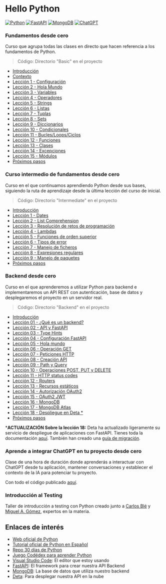 # Hello Python

[![Python](https://img.shields.io/badge/Python-3.10+-yellow?style=for-the-badge&logo=python&logoColor=white&labelColor=101010)](https://python.org)
[![FastAPI](https://img.shields.io/badge/FastAPI-0.88.0+-00a393?style=for-the-badge&logo=fastapi&logoColor=white&labelColor=101010)](https://fastapi.tiangolo.com)
[![MongoDB](https://img.shields.io/badge/MongoDB-6.0+-00684A?style=for-the-badge&logo=mongodb&logoColor=white&labelColor=101010)](https://www.mongodb.com)
[![ChatGPT](https://img.shields.io/badge/ChatGPT-GPT--4-7CF178?style=for-the-badge&logo=openai&logoColor=white&labelColor=101010)](https://platform.openai.com)

### Fundamentos desde cero

Curso que agrupa todas las clases en directo que hacen referencia a los fundamentos de Python.

> Código: Directorio "Basic" en el proyecto

* [Introducción](https://youtu.be/Kp4Mvapo5kc)
* [Contexto](https://youtu.be/Kp4Mvapo5kc?t=244)
* [Lección 1 - Configuración](https://youtu.be/Kp4Mvapo5kc?t=850)
* [Lección 2 - Hola Mundo](https://youtu.be/Kp4Mvapo5kc?t=1518)
* [Lección 3 - Variables](https://youtu.be/Kp4Mvapo5kc?t=2938)
* [Lección 4 - Operadores](https://youtu.be/Kp4Mvapo5kc?t=5665)
* [Lección 5 - Strings](https://youtu.be/Kp4Mvapo5kc?t=8643)
* [Lección 6 - Listas](https://youtu.be/Kp4Mvapo5kc?t=10872)
* [Lección 7 - Tuplas](https://youtu.be/Kp4Mvapo5kc?t=14711)
* [Lección 8 - Sets](https://youtu.be/Kp4Mvapo5kc?t=16335)
* [Lección 9 - Diccionarios](https://youtu.be/Kp4Mvapo5kc?t=18506)
* [Lección 10 - Condicionales](https://youtu.be/Kp4Mvapo5kc?t=21442)
* [Lección 11 - Bucles/Loops/Ciclos](https://youtu.be/Kp4Mvapo5kc?t=23822)
* [Lección 12 - Funciones](https://youtu.be/Kp4Mvapo5kc?t=26619)
* [Lección 13 - Clases](https://youtu.be/Kp4Mvapo5kc?t=29327)
* [Lección 14 - Excepciones](https://youtu.be/Kp4Mvapo5kc?t=32030)
* [Lección 15 - Módulos](https://youtu.be/Kp4Mvapo5kc?t=34583)
* [Próximos pasos](https://youtu.be/Kp4Mvapo5kc?t=36390)

### Curso intermedio de fundamentos desde cero

Curso en el que continuamos aprendiendo Python desde sus bases, siguiendo la ruta de aprendizaje desde la última lección del curso de inicial.

> Código: Directorio "Intermediate" en el proyecto
 
* [Introducción](https://youtu.be/TbcEqkabAWU)
* [Lección 1 - Dates](https://youtu.be/TbcEqkabAWU?t=202)
* [Lección 2 - List Comprehension](https://youtu.be/TbcEqkabAWU?t=3239)
* [Lección 3 - Resolución de retos de programación](https://youtu.be/TbcEqkabAWU?t=4142)
* [Lección 4 - Lambdas](https://youtu.be/TbcEqkabAWU?t=9145)
* [Lección 5 - Funciones de orden superior](https://youtu.be/TbcEqkabAWU?t=10172)
* [Lección 6 - Tipos de error](https://youtu.be/TbcEqkabAWU?t=12721)
* [Lección 7 - Manejo de ficheros](https://youtu.be/TbcEqkabAWU?t=15524)
* [Lección 8 - Expresiones regulares](https://youtu.be/TbcEqkabAWU?t=19762)
* [Lección 9 - Manejo de paquetes](https://youtu.be/TbcEqkabAWU?t=24010)
* [Próximos pasos](https://youtu.be/TbcEqkabAWU?t=26228)

### Backend desde cero

Curso en el que aprenderemos a utilizar Python para backend e implementaremos un API REST con autenticación, base de datos y desplegaremos el proyecto en un servidor real.

> Código: Directorio "Backend" en el proyecto

* [Introducción](https://youtu.be/_y9qQZXE24A)
* [Lección 01 - ¿Qué es un backend?](https://youtu.be/_y9qQZXE24A?t=125)
* [Lección 02 - API y FastAPI](https://youtu.be/_y9qQZXE24A?t=834)
* [Lección 03 - Type Hints](https://youtu.be/_y9qQZXE24A?t=1810)
* [Lección 04 - Configuración FastAPI](https://youtu.be/_y9qQZXE24A?t=2629)
* [Lección 05 - Hola mundo](https://youtu.be/_y9qQZXE24A?t=3504)
* [Lección 06 - Operación GET](https://youtu.be/_y9qQZXE24A?t=5382)
* [Lección 07 - Peticiones HTTP](https://youtu.be/_y9qQZXE24A?t=5925)
* [Lección 08 - Creación API](https://youtu.be/_y9qQZXE24A?t=6099)
* [Lección 09 - Path y Query](https://youtu.be/_y9qQZXE24A?t=7510)
* [Lección 10 - Operaciones POST, PUT y DELETE](https://youtu.be/_y9qQZXE24A?t=8529)
* [Lección 11 - HTTP status codes](https://youtu.be/_y9qQZXE24A?t=11072)
* [Lección 12 - Routers](https://youtu.be/_y9qQZXE24A?t=12475)
* [Lección 13 - Recursos estáticos](https://youtu.be/_y9qQZXE24A?t=13618)
* [Lección 14 - Autorización OAuth2](https://youtu.be/_y9qQZXE24A?t=14094)
* [Lección 15 - OAuth2 JWT](https://youtu.be/_y9qQZXE24A?t=17664)
* [Lección 16 - MongoDB](https://youtu.be/_y9qQZXE24A?t=20480)
* [Lección 17 - MongoDB Atlas](https://youtu.be/_y9qQZXE24A?t=25470)
* [Lección 18 - Despliegue en Deta *](https://youtu.be/_y9qQZXE24A?t=27335)
* [Próximos pasos](https://youtu.be/_y9qQZXE24A?t=28484)

***ACTUALIZACIÓN Sobre la lección 18:** Deta ha actualizado ligeramente su servicio de despliegue de aplicaciones con FastAPI. Tienes toda la documentación [aquí](https://deta.space/docs/en/quickstart-guides/python#fastapi). También han creado una [guía de migración](https://deta.space/migration/guides/migrate-a-micro/).

### Aprende a integrar ChatGPT en tu proyecto desde cero

Clase de una hora de duración donde aprenderás a interactuar con ChatGPT desde tu aplicación, mantener conversaciones y establecer el contexto de la IA para potenciar tu proyecto.

Con todo el código publicado [aquí](https://gist.github.com/mouredev/58abfbcef017efaf3852e8821564c011).

### Introducción al Testing

Taller de introducción a testing con Python creado junto a [Carlos Blé](https://www.carlosble.com) y [Miguel A. Gómez](https://softwarecrafters.io), expertos en la materia.

## Enlaces de interés

* [Web oficial de Python](https://www.python.org/)
* [Tutorial oficial de Python en Español](https://docs.python.org/es/3/tutorial/index.html)
* [Repo 30 días de Python](https://github.com/Asabeneh/30-Days-Of-Python)
* [Juego Codédex para aprender Python](https://www.codedex.io/)
* [Visual Studio Code](https://code.visualstudio.com/): El editor que estoy usando
* [FastAPI](https://fastapi.tiangolo.com/es/): El framework para crear nuestra API Backend
* [MongoDB](https://www.mongodb.com/): La base de datos que utiliza nuestro backend
* [Deta](https://www.deta.sh/): Para desplegar nuestra API en la nube